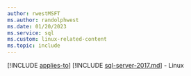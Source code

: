 ```yaml
---
author: rwestMSFT
ms.author: randolphwest
ms.date: 01/20/2023
ms.service: sql
ms.custom: linux-related-content
ms.topic: include
---
```


[!INCLUDE [applies-to](applies-to.md)] [!INCLUDE [sql-server-2017.md](../versions/sql-server-2017.md)] - Linux

